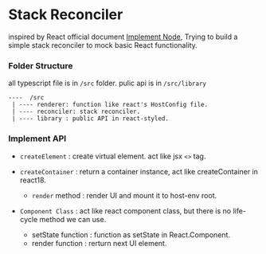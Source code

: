# Stack Reconciler

inspired by React official document [Implement Node](https://zh-hant.reactjs.org/docs/implementation-notes.html), Trying to build a simple stack reconciler to mock basic React functionality.

### Folder Structure

all typescript file is in `/src`  folder. pulic api is in `/src/library`

```
----  /src
 | ---- renderer: function like react's HostConfig file. 
 | ---- reconciler: stack reconciler.
 | ---- library : public API in react-styled.
```

### Implement API

- `createElement` : create virtual element. act like jsx `<>` tag.
- `createContainer`  :  return a container instance, act like createContainer in react18.

  - `render` method : render UI and mount it to host-env root.
- `Component Class` : act like react component class, but there is no life-cycle method we can use.

  - setState function : function as setState in React.Component.
  - render function : rerturn next  UI element.
